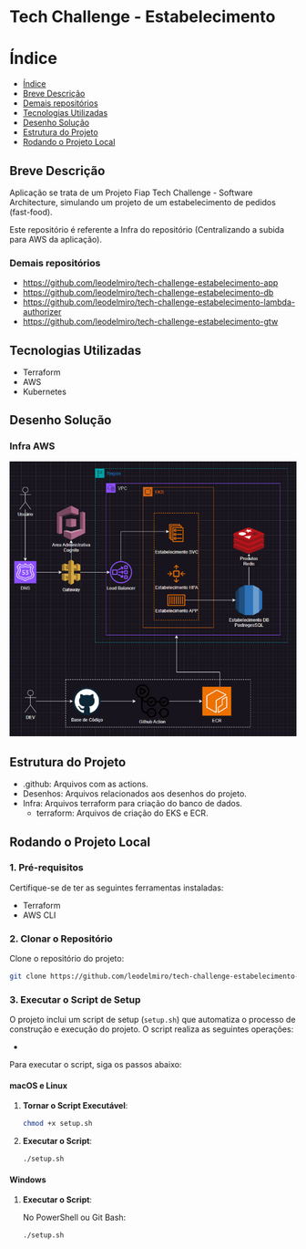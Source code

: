 # Tech Challenge - Estabelecimento

# Índice

* [Índice](#índice)
* [Breve Descrição](#Breve-Descrição)
* [Demais repositórios](#Demais-repositórios)
* [Tecnologias Utilizadas](#Tecnologias-Utilizadas)
* [Desenho Solução](#Desenho-Solução)
* [Estrutura do Projeto](#Estrutura-do-Projeto)
* [Rodando o Projeto Local](#Rodando-o-Projeto-Local)

## Breve Descrição

Aplicação se trata de um Projeto Fiap Tech Challenge - Software Architecture, simulando um projeto de um estabelecimento
de pedidos (fast-food).

Este repositório é referente a Infra do repositório (Centralizando a subida para AWS da aplicação).

### Demais repositórios
- https://github.com/leodelmiro/tech-challenge-estabelecimento-app
- https://github.com/leodelmiro/tech-challenge-estabelecimento-db
- https://github.com/leodelmiro/tech-challenge-estabelecimento-lambda-authorizer
- https://github.com/leodelmiro/tech-challenge-estabelecimento-gtw

## Tecnologias Utilizadas

- Terraform
- AWS
- Kubernetes

## Desenho Solução

### Infra AWS

![Tech Challenge Drawio Infra](img.png)

## Estrutura do Projeto

- .github: Arquivos com as actions.
- Desenhos: Arquivos relacionados aos desenhos do projeto.
- Infra: Arquivos terraform para criação do banco de dados.
   - terraform: Arquivos de criação do EKS e ECR.

## Rodando o Projeto Local

### 1. Pré-requisitos

Certifique-se de ter as seguintes ferramentas instaladas:

- Terraform
- AWS CLI

### 2. Clonar o Repositório

Clone o repositório do projeto:

```sh
git clone https://github.com/leodelmiro/tech-challenge-estabelecimento-infra
```

### 3. Executar o Script de Setup

O projeto inclui um script de setup (`setup.sh`) que automatiza o processo de construção e execução do projeto. O script
realiza as seguintes operações:

- 

Para executar o script, siga os passos abaixo:

#### macOS e Linux

1. **Tornar o Script Executável**:

    ```sh
    chmod +x setup.sh
    ```

2. **Executar o Script**:

    ```sh
    ./setup.sh
    ```

#### Windows

1. **Executar o Script**:

   No PowerShell ou Git Bash:

    ```sh
    ./setup.sh
    ```